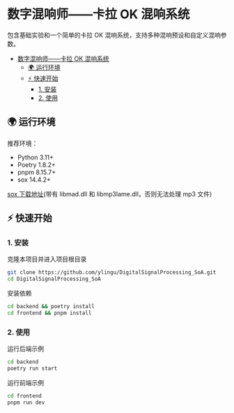 # 数字混响师——卡拉 OK 混响系统

包含基础实验和一个简单的卡拉 OK 混响系统，支持多种混响预设和自定义混响参数。

- [数字混响师——卡拉 OK 混响系统](#数字混响师——卡拉OK混响系统)
  - [🌍 运行环境](#运行环境)
  - [⚡️ 快速开始](#️快速开始)
    - [1. 安装](#1-安装)
    - [2. 使用](#2-使用)

## 🌍 运行环境

推荐环境：

- Python 3.11+
- Poetry 1.8.2+
- pnpm 8.15.7+
- sox 14.4.2+

[sox 下载地址](https://www.videohelp.com/download/sox-14.4.0-libmad-libmp3lame.zip)(带有 libmad.dll 和 libmp3lame.dll，否则无法处理 mp3 文件)

## ⚡️ 快速开始

### <a name="1"></a>1. 安装

克隆本项目并进入项目根目录

```bash
git clone https://github.com/ylingu/DigitalSignalProcessing_SoA.git
cd DigitalSignalProcessing_SoA
```

安装依赖

```bash
cd backend && poetry install
cd frontend && pnpm install
```

### <a name="2"></a>2. 使用

运行后端示例

```bash
cd backend
poetry run start
```

运行前端示例

```bash
cd frontend
pnpm run dev
```
